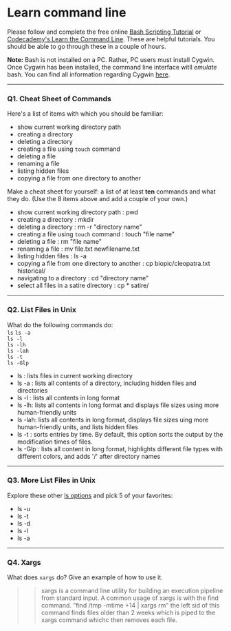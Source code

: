 # Learn command line

Please follow and complete the free online [Bash Scripting Tutorial](https://ryanstutorials.net/bash-scripting-tutorial/) or [Codecademy's Learn the Command Line](https://www.codecademy.com/learn/learn-the-command-line). These are helpful tutorials. You should be able to go through these in a couple of hours.

**Note:** Bash is not installed on a PC. Rather, PC users must install Cygwin. Once Cygwin has been installed, the command line interface witll _emulate_ bash. You can find all information regarding Cygwin [here](https://www.cygwin.com/).

---

### Q1.  Cheat Sheet of Commands  

Here's a list of items with which you should be familiar:  
* show current working directory path
* creating a directory
* deleting a directory
* creating a file using `touch` command
* deleting a file
* renaming a file
* listing hidden files
* copying a file from one directory to another

Make a cheat sheet for yourself: a list of at least **ten** commands and what they do.  (Use the 8 items above and add a couple of your own.)  

> > 
* show current working directory path          : pwd
* creating a directory                         : mkdir
* deleting a directory                         : rm -r "directory name"
* creating a file using `touch` command        : touch "file name"
* deleting a file                              : rm "file name"
* renaming a file                              : mv file.txt newfilename.txt
* listing hidden files                         : ls -a
* copying a file from one directory to another : cp biopic/cleopatra.txt historical/
* navigating to a directory                    : cd "directory name"
* select all files in a satire directory       : cp * satire/

---

### Q2.  List Files in Unix   

What do the following commands do:  
`ls` 
`ls -a`  
`ls -l`  
`ls -lh`  
`ls -lah`  
`ls -t`  
`ls -Glp`  

> >
 * ls : lists files in current working directory
* ls -a : lists all contents of a directory, including hidden files and directories
* ls -l : lists all contents in long format
* ls -lh: lists all contents in long format and displays file sizes using more human-friendly units
* ls -lah: lists all contents in long format, displays file sizes uing more human-friendly units, and lists hidden files
* ls -t : sorts entries by time. By default, this option sorts the output by the modification times of files.
* ls -Glp : lists all content in long format, highlights different file types with different colors, and adds '/' after     directory names
---

### Q3.  More List Files in Unix  

Explore these other [ls options](http://www.techonthenet.com/unix/basic/ls.php) and pick 5 of your favorites:

> > 
* ls -u
* ls -t
* ls -d
* ls -l
* ls -a

---

### Q4.  Xargs   

What does `xargs` do? Give an example of how to use it.

> > xargs is a command line utility for building an execution pipeline from standard input. A common usage of xargs is with the find command. "find /tmp -mtime +14 | xargs rm" the left sid of this command finds files older than 2 weeks which is piped to the xargs command whichc then removes each file.

 

